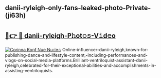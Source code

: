 ## danii-ryleigh-only-fans​-leaked-photo​-Private-(ji63h)


# <h2><a href="https://mediaupload.pro?title=danii-ryleigh&ref=git">🔗👉 🔴 danii-ryleigh-P𝚑ot𝚘𝚜-V𝚒d𝚎o</a></h2>

[![Corinna Kopf Nue Nu𝚍e𝚜](https://i.imgur.com/0qMVB7G.gif)](https://mediaupload.pro?title=danii-ryleigh&ref=git)
Online-influencer-danii-ryleigh,known-for-publishing-dance-and-lifestyle-content,-including-performances-and-vlogs-on-social-media-platforms.Brilliant-ventriloquist-assistant-danii-ryleigh,celebrated-for-their-exceptional-abilities-and-accomplishments-in-assisting-ventriloquists.  